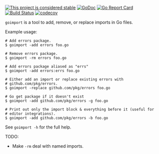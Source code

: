 [![This project is considered stable](https://img.shields.io/badge/Status-stable-green.svg)](https://arp242.net/status/stable)
[![GoDoc](https://godoc.org/arp242.net/goimport?status.svg)](https://godoc.org/arp242.net/goimport)
[![Go Report Card](https://goreportcard.com/badge/github.com/Carpetsmoker/goimport)](https://goreportcard.com/report/github.com/Carpetsmoker/goimport)
[![Build Status](https://travis-ci.org/Carpetsmoker/goimport.svg?branch=master)](https://travis-ci.org/Carpetsmoker/goimport)
[![codecov](https://codecov.io/gh/Carpetsmoker/goimport/branch/master/graph/badge.svg)](https://codecov.io/gh/Carpetsmoker/goimport)

`goimport` is a tool to add, remove, or replace imports in Go files.

Example usage:

	# Add errors package.
	$ goimport -add errors foo.go

	# Remove errors package.
	$ goimport -rm errors foo.go

	# Add errors package aliased as "errs"
	$ goimport -add errors:errs foo.go

	# Either add an import or replace existing errors with
	# github.com/pkg/errors.
	$ goimport -replace github.com/pkg/errors foo.go

	# Go get package if it doesn't exist
	$ goimport -add github.com/pkg/errors -g foo.go

	# Print out only the import block & everything before it (useful for
	# editor integrations).
	$ goimport -add github.com/pkg/errors -b foo.go

See `goimport -h` for the full help.

TODO:

- Make `-rm` deal with named imports.
